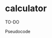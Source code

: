 # calculator

TO-DO

<!-- Set Display to n decimal places -->
<!-- Implement +/- button and functionality -->
<!-- Allow spamming of = button to apply last number and operator to result -->
<!-- Allow user to chain operations and show the result in intermediate operations -->
<!-- Create a function to clear memory -->
<!-- Add a backspace button -->
<!-- Implement keyboard operation -->

Pseudocode




  
  
  
